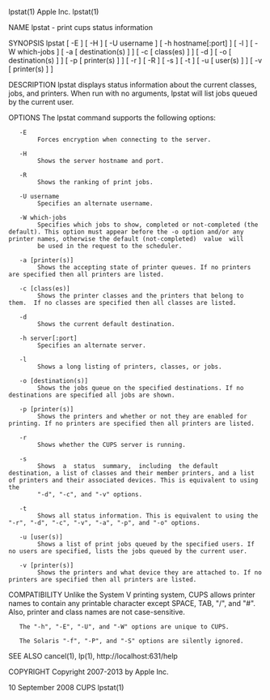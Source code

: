 lpstat(1)                                                                                         Apple Inc.                                                                                        lpstat(1)



NAME
       lpstat - print cups status information

SYNOPSIS
       lpstat [ -E ] [ -H ] [ -U username ] [ -h hostname[:port] ] [ -l ] [ -W which-jobs ] [ -a [ destination(s) ] ] [ -c [ class(es) ] ] [ -d ] [ -o [ destination(s) ] ] [ -p [ printer(s) ] ] [ -r ] [ -R
       ] [ -s ] [ -t ] [ -u [ user(s) ] ] [ -v [ printer(s) ] ]

DESCRIPTION
       lpstat displays status information about the current classes, jobs, and printers. When run with no arguments, lpstat will list jobs queued by the current user.

OPTIONS
       The lpstat command supports the following options:

       -E
            Forces encryption when connecting to the server.

       -H
            Shows the server hostname and port.

       -R
            Shows the ranking of print jobs.

       -U username
            Specifies an alternate username.

       -W which-jobs
            Specifies which jobs to show, completed or not-completed (the default). This option must appear before the -o option and/or any printer names, otherwise the default (not-completed)  value  will
            be used in the request to the scheduler.

       -a [printer(s)]
            Shows the accepting state of printer queues. If no printers are specified then all printers are listed.

       -c [class(es)]
            Shows the printer classes and the printers that belong to them.  If no classes are specified then all classes are listed.

       -d
            Shows the current default destination.

       -h server[:port]
            Specifies an alternate server.

       -l
            Shows a long listing of printers, classes, or jobs.

       -o [destination(s)]
            Shows the jobs queue on the specified destinations. If no destinations are specified all jobs are shown.

       -p [printer(s)]
            Shows the printers and whether or not they are enabled for printing. If no printers are specified then all printers are listed.

       -r
            Shows whether the CUPS server is running.

       -s
            Shows  a  status  summary,  including  the default destination, a list of classes and their member printers, and a list of printers and their associated devices. This is equivalent to using the
            "-d", "-c", and "-v" options.

       -t
            Shows all status information. This is equivalent to using the "-r", "-d", "-c", "-v", "-a", "-p", and "-o" options.

       -u [user(s)]
            Shows a list of print jobs queued by the specified users. If no users are specified, lists the jobs queued by the current user.

       -v [printer(s)]
            Shows the printers and what device they are attached to. If no printers are specified then all printers are listed.

COMPATIBILITY
       Unlike the System V printing system, CUPS allows printer names to contain any printable character except SPACE, TAB, "/", and "#".  Also, printer and class names are not case-sensitive.

       The "-h", "-E", "-U", and "-W" options are unique to CUPS.

       The Solaris "-f", "-P", and "-S" options are silently ignored.

SEE ALSO
       cancel(1), lp(1),
       http://localhost:631/help

COPYRIGHT
       Copyright 2007-2013 by Apple Inc.



10 September 2008                                                                                    CUPS                                                                                           lpstat(1)
